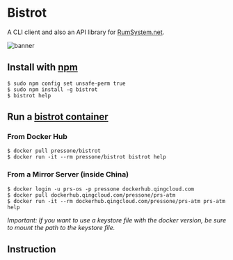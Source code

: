 # Bistrot

A CLI client and also an API library for [RumSystem.net](https://RumSystem.net).

![banner](https://github.com/Press-One/bistrot/blob/master/wiki/banner.jpg?raw=true "banner")

## Install with [npm](https://www.npmjs.com/package/bistrot)

```console
$ sudo npm config set unsafe-perm true
$ sudo npm install -g bistrot
$ bistrot help
```

## Run a [bistrot container](https://hub.docker.com/repository/docker/pressone/bistrot)

### From Docker Hub

```console
$ docker pull pressone/bistrot
$ docker run -it --rm pressone/bistrot bistrot help
```

### From a Mirror Server (inside China)

```console
$ docker login -u prs-os -p pressone dockerhub.qingcloud.com
$ docker pull dockerhub.qingcloud.com/pressone/prs-atm
$ docker run -it --rm dockerhub.qingcloud.com/pressone/prs-atm prs-atm help
```

*Important: If you want to use a keystore file with the docker version, be sure to mount the path to the keystore file.*

## Instruction
